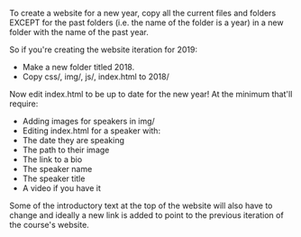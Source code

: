To create a website for a new year, copy all the current files and folders EXCEPT for 
the past folders (i.e. the name of the folder is a year) in a new folder with the name of the 
past year.

So if you're creating the website iteration for 2019:
- Make a new folder titled 2018.
- Copy css/, img/, js/, index.html to 2018/

Now edit index.html to be up to date for the new year! At the minimum that'll require:
- Adding images for speakers in img/
- Editing index.html for a speaker with:
 - The date they are speaking
 - The path to their image
 - The link to a bio
 - The speaker name 
 - The speaker title 
 - A video if you have it 

Some of the introductory text at the top of the website will
also have to change and ideally a new link is added to point
to the previous iteration of the course's website.
